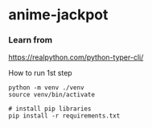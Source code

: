 # anime-jackpot

### Learn from
https://realpython.com/python-typer-cli/

How to run 1st step

```
python -m venv ./venv
source venv/bin/activate

# install pip libraries
pip install -r requirements.txt
```

